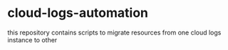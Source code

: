 # cloud-logs-automation
this repository contains scripts to migrate resources from one cloud logs instance to other

